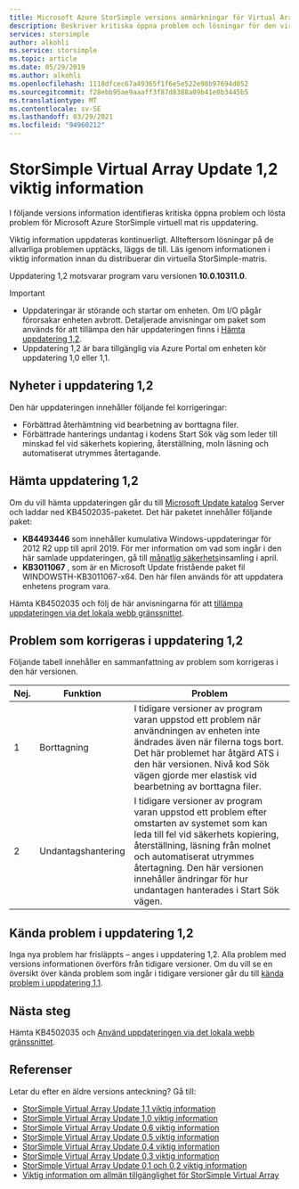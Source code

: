 ```yaml
---
title: Microsoft Azure StorSimple versions anmärkningar för Virtual Array-uppdatering 1,2 | Microsoft Docs
description: Beskriver kritiska öppna problem och lösningar för den virtuella StorSimple-matrisen som kör uppdatering 1,2.
services: storsimple
author: alkohli
ms.service: storsimple
ms.topic: article
ms.date: 05/29/2019
ms.author: alkohli
ms.openlocfilehash: 1118dfcec67a49365f1f6e5e522e98b97694d052
ms.sourcegitcommit: f28ebb95ae9aaaff3f87d8388a09b41e0b3445b5
ms.translationtype: MT
ms.contentlocale: sv-SE
ms.lasthandoff: 03/29/2021
ms.locfileid: "94960212"
---
```

# <a name="storsimple-virtual-array-update-12-release-notes"></a>StorSimple Virtual Array Update 1,2 viktig information

I följande versions information identifieras kritiska öppna problem och lösta problem för Microsoft Azure StorSimple virtuell mat ris uppdatering.

Viktig information uppdateras kontinuerligt. Allteftersom lösningar på de allvarliga problemen upptäcks, läggs de till. Läs igenom informationen i viktig information innan du distribuerar din virtuella StorSimple-matris.

Uppdatering 1,2 motsvarar program varu versionen **10.0.10311.0**.

> [!IMPORTANT]
> - Uppdateringar är störande och startar om enheten. Om I/O pågår förorsakar enheten avbrott. Detaljerade anvisningar om paket som används för att tillämpa den här uppdateringen finns i [Hämta uppdatering 1,2](#download-update-12).
> - Uppdatering 1,2 är bara tillgänglig via Azure Portal om enheten kör uppdatering 1,0 eller 1,1.

## <a name="whats-new-in-update-12"></a>Nyheter i uppdatering 1,2

Den här uppdateringen innehåller följande fel korrigeringar:

- Förbättrad återhämtning vid bearbetning av borttagna filer.
- Förbättrade hanterings undantag i kodens Start Sök väg som leder till minskad fel vid säkerhets kopiering, återställning, moln läsning och automatiserat utrymmes återtagande.

## <a name="download-update-12"></a>Hämta uppdatering 1,2

Om du vill hämta uppdateringen går du till [Microsoft Update katalog](https://www.catalog.update.microsoft.com/Home.aspx) Server och laddar ned KB4502035-paketet. Det här paketet innehåller följande paket:

 - **KB4493446** som innehåller kumulativa Windows-uppdateringar för 2012 R2 upp till april 2019. För mer information om vad som ingår i den här samlade uppdateringen, gå till [månatlig säkerhets](https://support.microsoft.com/help/4493446/windows-8-1-update-kb4493446)insamling i april.
 - **KB3011067** , som är en Microsoft Update fristående paket fil WINDOWSTH-KB3011067-x64. Den här filen används för att uppdatera enhetens program vara.

Hämta KB4502035 och följ de här anvisningarna för att [tillämpa uppdateringen via det lokala webb gränssnittet](storsimple-virtual-array-install-update-11.md#use-the-local-web-ui).

## <a name="issues-fixed-in-update-12"></a>Problem som korrigeras i uppdatering 1,2

Följande tabell innehåller en sammanfattning av problem som korrigeras i den här versionen.

| Nej. | Funktion | Problem |
| --- | --- | --- |
| 1 |Borttagning| I tidigare versioner av program varan uppstod ett problem när användningen av enheten inte ändrades även när filerna togs bort. Det här problemet har åtgärd ATS i den här versionen. Nivå kod Sök vägen gjorde mer elastisk vid bearbetning av borttagna filer.|
| 2 |Undantagshantering| I tidigare versioner av program varan uppstod ett problem efter omstarten av systemet som kan leda till fel vid säkerhets kopiering, återställning, läsning från molnet och automatiserat utrymmes återtagning. Den här versionen innehåller ändringar för hur undantagen hanterades i Start Sök vägen.|

## <a name="known-issues-in-update-12"></a>Kända problem i uppdatering 1,2

Inga nya problem har frisläppts – anges i uppdatering 1,2. Alla problem med versions informationen överförs från tidigare versioner. Om du vill se en översikt över kända problem som ingår i tidigare versioner går du till [kända problem i uppdatering 1,1](storsimple-virtual-array-update-11-release-notes.md#known-issues-in-update-11).

## <a name="next-steps"></a>Nästa steg

Hämta KB4502035 och [Använd uppdateringen via det lokala webb gränssnittet](storsimple-virtual-array-install-update-11.md#use-the-local-web-ui).

## <a name="references"></a>Referenser

Letar du efter en äldre versions anteckning? Gå till:
* [StorSimple Virtual Array Update 1,1 viktig information](storsimple-virtual-array-update-11-release-notes.md)
* [StorSimple Virtual Array Update 1,0 viktig information](storsimple-virtual-array-update-1-release-notes.md)
* [StorSimple Virtual Array Update 0,6 viktig information](storsimple-virtual-array-update-06-release-notes.md)
* [StorSimple Virtual Array Update 0,5 viktig information](storsimple-virtual-array-update-05-release-notes.md)
* [StorSimple Virtual Array Update 0,4 viktig information](storsimple-virtual-array-update-04-release-notes.md)
* [StorSimple Virtual Array Update 0,3 viktig information](storsimple-ova-update-03-release-notes.md)
* [StorSimple Virtual Array Update 0,1 och 0,2 viktig information](storsimple-ova-update-01-release-notes.md)
* [Viktig information om allmän tillgänglighet för StorSimple Virtual Array](./storsimple-virtual-array-update-06-release-notes.md)